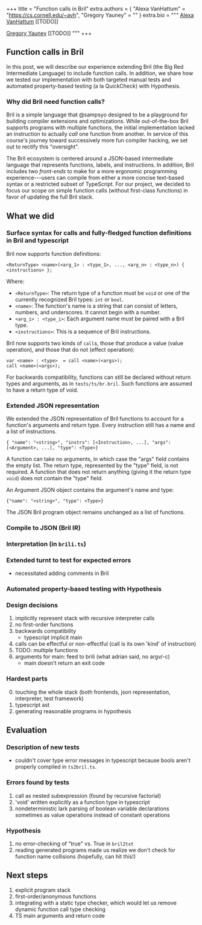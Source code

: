 +++
title = "Function calls in Bril"
extra.authors = { "Alexa VanHattum" = "https://cs.cornell.edu/~avh", "Gregory Yauney" = "" }
extra.bio = """
  [Alexa VanHattum](https://cs.cornell.edu/~avh) [[TODO]]

  [Gregory Yauney](https://cs.cornell.edu/~gyauney) [[TODO]]
"""
+++

## Function calls in Bril
In this post, we will describe our experience extending Bril (the Big Red Intermediate Language) to include function calls. 
In addition, we share how we tested our implementation with both targeted manual tests and automated property-based testing (a la QuickCheck) with Hypothesis.

### Why did Bril need function calls?

Bril is a simple language that @sampsyo designed to be a playground for building compiler extensions and optimizations. 
While out-of-the-box Bril supports programs with multiple functions, the initial implementation lacked an instruction to actually _call_ one function from another. 
In service of this course's journey toward successively more fun compiler hacking, we set out to rectify this \"oversight\". 

The Bril ecosystem is centered around a JSON-based intermediate language that represents functions, labels, and instructions.
In addition, Bril includes two _front-ends_ to make for a more ergonomic programming experience---users can compile from either a more concise text-based syntax or a restricted subset of TypeScript.
For our project, we decided to focus our scope on simple function calls (without first-class functions) in favor of updating the full Bril stack.

## What we did

### Surface syntax for calls and fully-fledged function definitions in Bril and typescript

Bril now supports function definitions:
```
<ReturnType> <name>(<arg_1> : <type_1>, ..., <arg_n> : <type_n>) { <instructions> };
```

Where:
- `<ReturnType>`: The return type of a function must be `void` or one of the currently recognized Bril types: `int` or `bool`.
- `<name>`: The function's name is a string that can consist of letters, numbers, and underscores. It cannot begin with a number.
- `<arg_i> : <type_i>`: Each argument name must be paired with a Bril type.
- `<instructions>`: This is a sequence of Bril instructions.

Bril now supports two kinds of `call`s, those that produce a value (value operation), and those that do not (effect operation):
```
var <name> : <type>  = call <name>(<args>);
call <name>(<args>);
```

For backwards compatibility, functions can still be declared without return types and arguments, as in `tests/ts/br.bril`. 
Such functions are assumed to have a return type of void.

### Extended JSON representation

We extended the JSON representation of Bril functions to account for a function's arguments and return type. Every instruction still has a name and a list of instructions. 

```
{ "name": "<string>", "instrs": [<Instruction>, ...], "args": [<Argument>, ...], "type": <Type>}
```

A function can take no arguments, in which case the \"args\" field contains the empty list.
The return type, represented by the \"type\" field, is not required. A function that does not return anything (giving it the return type `void`) does not contain the \"type\" field.

An Argument JSON object contains the argument's name and type:

```
{"name": "<string>", "type": <Type>}
```



The JSON Bril program object remains unchanged as a list of functions.

### Compile to JSON (Bril IR)

### Interpretation (in `brili.ts`)

### Extended turnt to test for expected errors

- necessitated adding comments in Bril

### Automated property-based testing with Hypothesis

### Design decisions

1. implicitly represent stack with recursive interpreter calls
2. no first-order functions
3. backwards compatibility
	- typescript implicit main
4. calls can be effectful or non-effectful (call is its own 'kind' of instruction)
5. TODO: multiple functions
6. arguments for main: feed to brili (what adrian said, no argv/-c)
	- main doesn't return an exit code

### Hardest parts

0. touching the whole stack (both frontends, json representation, interpreter, test framework)
1. typescript ast
2. generating reasonable programs in hypothesis

## Evaluation

### Description of new tests

- couldn't cover type error messages in typescript because bools aren't properly compiled in `ts2bril.ts`.

### Errors found by tests

1. call as nested subexpression (found by recursive factorial)
2. 'void' written explicitly as a function type in typescript
3. nondeterministic lark parsing of boolean variable declarations sometimes as value operations instead of constant operations

### Hypothesis

1. no error-checking of "true" vs. True in `bril2txt`
2. reading generated programs made us realize we don't check for function name collisions (hopefully, can hit this!)

## Next steps

1. explicit program stack
2. first-order/anonymous functions
3. integrating with a static type checker, which would let us remove dynamic function call type checking
4. TS main arguments and return code












